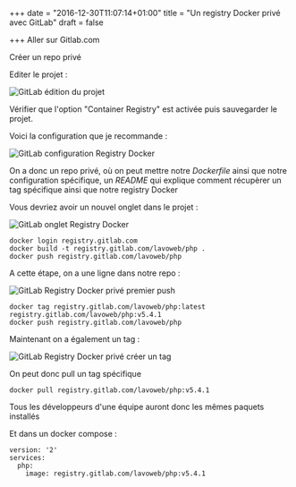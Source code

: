 +++
date = "2016-12-30T11:07:14+01:00"
title = "Un registry Docker privé avec GitLab"
draft = false

+++
Aller sur Gitlab.com

Créer un repo privé

Editer le projet :

![GitLab édition du projet](/images/gitlab-private-registry-docker/edition-projet-gitlab.png)

Vérifier que l'option "Container Registry" est activée puis sauvegarder le projet.

Voici la configuration que je recommande :

![GitLab configuration Registry Docker](/images/gitlab-private-registry-docker/parametre-repo-docker.png)

On a donc un repo privé, où on peut mettre notre *Dockerfile* ainsi que notre configuration spécifique, 
un *README* qui explique comment récupèrer un tag spécifique ainsi que notre registry Docker

Vous devriez avoir un nouvel onglet dans le projet : 

![GitLab onglet Registry Docker](/images/gitlab-private-registry-docker/gitlab-onglet-registry.png)

```
docker login registry.gitlab.com
docker build -t registry.gitlab.com/lavoweb/php .
docker push registry.gitlab.com/lavoweb/php
```

A cette étape, on a une ligne dans notre repo :

![GitLab Registry Docker privé premier push](/images/gitlab-private-registry-docker/registry-prive-gitlab-premier-push.png)

```
docker tag registry.gitlab.com/lavoweb/php:latest registry.gitlab.com/lavoweb/php:v5.4.1
docker push registry.gitlab.com/lavoweb/php
```

Maintenant on a également un tag :

![GitLab Registry Docker privé créer un tag](/images/gitlab-private-registry-docker/registry-prive-gitlab-tag.png)

On peut donc pull un tag spécifique

```
docker pull registry.gitlab.com/lavoweb/php:v5.4.1
```

Tous les développeurs d'une équipe auront donc les mêmes paquets installés

Et dans un docker compose :

```
version: '2'
services:
  php:
    image: registry.gitlab.com/lavoweb/php:v5.4.1
```